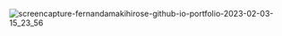 
![screencapture-fernandamakihirose-github-io-portfolio-2023-02-03-15_23_56](https://user-images.githubusercontent.com/72028645/216679085-cf376fea-74d1-44bf-a7aa-520795f0de22.png)
